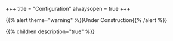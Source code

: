 +++
title = "Configuration"
alwaysopen = true
+++

{{% alert theme="warning" %}}Under Construction{{% /alert %}}

{{% children description="true" %}}
